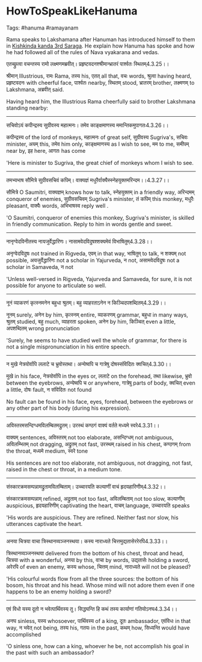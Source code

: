 # HowToSpeakLikeHanuma

Tags: #hanuma #ramayanam

Rama speaks to Lakshamana after Hanuman has introduced himself to them in [Kishkinda kanda 3rd Saraga](https://www.valmiki.iitk.ac.in/sloka?field_kanda_tid=4&language=dv&field_sarga_value=3).
He explain how Hanuma has spoke and how he had followed all of the rules of Nava vyakarana and vedas.

एतच्छ्रुत्वा वचन्तस्य रामो लक्ष्मणमब्रवीत्।
प्रहृष्टवदनश्श्रीमान्भ्रातरं पार्श्वतः स्थितम्4.3.25।।

श्रीमान् Illustrious, रामः Rama, तस्य his, एतत् all that, वचः words, श्रुत्वा having heard, प्रहृष्टवदनः with cheerful face, पार्श्वतः nearby, स्थितम् stood, भ्रातरम् brother, लक्ष्मणम् to Lakshmana, अब्रवीत् said.

Having heard him, the Illustrious Rama cheerfully said to brother Lakshmana standing nearby:

---

सचिवोऽयं कपीन्द्रस्य सुग्रीवस्य महात्मनः।
तमेव काङ्क्षमाणस्य ममान्तिकमुपागतः4.3.26।।

कपीन्द्रस्य of the lord of monkeys, महात्मनः of great self, सुग्रीवस्य Sugriva's, सचिवः minister, अयम् this, तमेव him only, काङ्क्षमाणस्य as I wish to see, मम to me, समीपम् near by, इह here, आगतः has come

'Here is minister to Sugriva, the great chief of monkeys whom I wish to see.

---

तमभ्यभाष सौमित्रे सुग्रीवसचिवं कपिम्।
वाक्यज्ञं मधुरैर्वाक्यैस्स्नेहयुक्तमरिन्दम।।4.3.27।।

सौमित्रे O Saumitri, वाक्यज्ञम् knows how to talk, स्नेहयुक्तम् in a friendly way, अरिन्दमम् conqueror of enemies, सुग्रीवसचिवम् Sugriva's minister, तं कपिम् this monkey, मधुरैः pleasant, वाक्यैः words, अभिभाषस्व reply well .

'O Saumitri, conqueror of enemies this monkey, Sugriva's minister, is skilled in friendly communication. Reply to him in words gentle and sweet.

---

नानृग्वेदविनीतस्य नायजुर्वेद्धारिणः।
नासामवेदविदुषश्शक्यमेवं विभाषितुम्4.3.28।।

अनृग्वेदविदुषः not trained in Rigveda, एवम् in that way, भाषितुम् to talk, न शक्यम् not possible, अयजुर्वेद्धारिणः not a scholar in Yajurveda, न not, असामवेदविदुषः not a scholar in Samaveda, न not

'Unless well-versed in Rigveda, Yajurveda and Samaveda, for sure, it is not possible for anyone to articulate so well.

---

नूनं व्याकरणं कृत्स्नमनेन बहुधा श्रुतम्।
बहु व्याहरताऽनेन न किञ्चिदपशब्दितम्4.3.29।।

नूनम् surely, अनेन by him, कृत्स्नम् entire, व्याकरणम् grammar, बहुधा in many ways, श्रुतम् studied, बहु much, व्याहरता spoken, अनेन by him, किञ्चित् even a little, अपशब्दितम् wrong pronunciation

'Surely, he seems to have studied well the whole of grammar, for there is not a single mispronunciation in his entire speech.

---

न मुखे नेत्रयोर्वापि ललाटे च भ्रुवोस्तथा।
अन्येष्वपि च गात्रेषु दोषस्संविदितः क्वचित्4.3.30।।

मुखे in his face, नेत्रयोर्वापि in the eyes or, ललाटे on the forehead, तथा likewise, भ्रुवो between the eyebrows, अन्येष्वपि च or anywhere, गात्रेषु parts of body, क्वचित् even a little, दोषः fault, न संविदितः not found

No fault can be found in his face, eyes, forehead, between the eyebrows or any other part of his body (during his expression).

---

अविस्तरमसन्दिग्धमविलम्बितमद्रुतम्।
उरस्थं कण्ठगं वाक्यं वर्तते मध्यमे स्वरे4.3.31।।

वाक्यम् sentences, अविस्तरम् not too elaborate, असन्दिग्धम् not ambiguous, अविलम्भितम् not dragging, अद्रुतम् not fast, उरस्थम् raised in his chest, कण्ठगम् from the throat, मध्यमे medium, स्वरे tone

His sentences are not too elaborate, not ambiguous, not dragging, not fast, raised in the chest or throat, in a medium tone.

---

संस्कारक्रमसम्पन्नामद्रुतामविलम्बिताम्।
उच्चारयति कल्याणीं वाचं हृदयहारिणीम्4.3.32।।

संस्कारक्रमसम्पन्नाम् refined, अद्रुताम् not too fast, अविलम्बिताम् not too slow, कल्याणीम् auspicious, हृदयहारिणीम् captivating the heart, वाचम् language, उच्चारयति speaks

'His words are auspicious. They are refined. Neither fast nor slow, his utterances captivate the heart.

---

अनया चित्रया वाचा त्रिस्थानव्यञ्जनस्थया।
कस्य नाराध्यते चित्तमुद्यतासेररेरपि4.3.33।।

त्रिस्थानव्यञ्जनस्थया delivered from the bottom of his chest, throat and head, चित्रया with a wonderful, अनया by this, वाचा by words, उद्यतासेः holding a sword, अरेरपि of even an enemy, कस्य whose, चित्तम् mind, नाराध्यते will not be pleased?

'His colourful words flow from all the three sources: the bottom of his bosom, his throat and his head. Whose mind will not adore them even if one happens to be an enemy holding a sword?

---

एवं विधो यस्य दूतो न भवेत्पार्थिवस्य तु।
सिद्ध्यन्ति हि कथं तस्य कार्याणां गतियोऽनघ4.3.34।।

अनघ sinless, यस्य whosoever, पार्थिवस्य of a king, दूतः ambassador, एवंविधः in that way, न भवेत् not being, तस्य his, गतयः in the past, कथम् how, सिध्यन्ति would have accomplished

'O sinless one, how can a king, whoever he be, not accomplish his goal in the past with such an ambassador?
